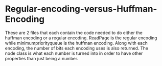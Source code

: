 # Regular-encoding-versus-Huffman-Encoding

These are 2 files that each contain the code needed to do either the huffman encoding or a regular encoding. ReadPage is the regular encoding while minimumpriorityqueue is the huffman encoding. Along with each encoding, the number of bits each encoding uses is also returned. The node class is what each number is turned into in order to have other properties than just being a number.
